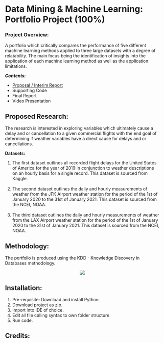 # Data Mining & Machine Learning: Portfolio Project (100%) #
### Project Overview: ### 
A portfolio which critically compares the performance of five different machine learning methods applied to 
three large datasets with a degree of relatability. 
The main focus being the identification of insights into the application of each machine learning method as well as the
application limitations. 

***Contents:***
- [Proposal / Interim Report](https://github.com/polinaprinii/Data-Mining-Machine-Learning-Final-Project/blob/main/Proposal%20:%20Interim%20Report/x21137757%20-%20Polina%20Prinii%20-%20Data%20Mining%20%26%20Machine%20Learning%20Proposal%20:%20Interi%20Progress%20Report.pdf) 
- Supporting Code
- Final Report 
- Video Presentation

## Proposed Research: ##
The research is interested in exploring variables which ultimately cause a delay and or cancellation to a given commercial
flights with the end goal of determining if weather variables have a direct cause for delays and or cancellations.

**Datasets:**
1. The first dataset outlines all recorded flight delays for the United States of America for the year of 2019 in conjunction to weather descriptions on an hourly basis for a single record. This dataset is sourced from Kaggle.<br /><br />
2. The second dataset outlines the daily and hourly measurements of weather from the JFK Airport weather station for the period of the 1st of January 2020 to the 31st of January 2021. This dataset is sourced from the NCEI, NOAA.<br /><br />
3. The third dataset outlines the daily and hourly measurements of weather from the LAX Airport weather station for the period of the 1st of January 2020 to the 31st of January 2021. This dataset is sourced from the NCEI, NOAA.
## Methodology: ##
The portfolio is produced using the KDD - Knowledge Discovery in Databases methodology.
<p align="center">
  <img src="https://github.com/polinaprinii/Data-Mining-Machine-Learning-Final-Project/blob/main/Misc/KDD.png" />
</p>

## Installation: ##
1. Pre-requisite: Download and install Python.
2. Download project as zip.
3. Import into IDE of choice.
4. Edit all file calling syntax to own folder structure.
5. Run code.

## Credits: ##



